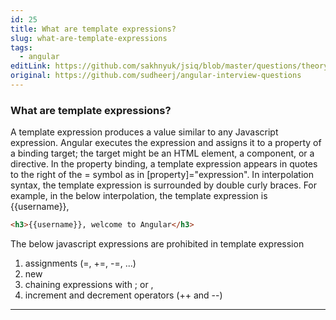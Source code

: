 ```yaml
---
id: 25
title: What are template expressions?
slug: what-are-template-expressions
tags:
  - angular
editLink: https://github.com/sakhnyuk/jsiq/blob/master/questions/theory/angular/25.md
original: https://github.com/sudheerj/angular-interview-questions
---
```


### What are template expressions?

A template expression produces a value similar to any Javascript expression. Angular executes the expression and assigns it to a property of a binding target; the target might be an HTML element, a component, or a directive. In the property binding, a template expression appears in quotes to the right of the = symbol as in [property]="expression". In interpolation syntax, the template expression is surrounded by double curly braces. For example, in the below interpolation, the template expression is {{username}},

```html
<h3>{{username}}, welcome to Angular</h3>
```

The below javascript expressions are prohibited in template expression

1. assignments (=, +=, -=, ...)
2. new
3. chaining expressions with ; or ,
4. increment and decrement operators (++ and --)

---